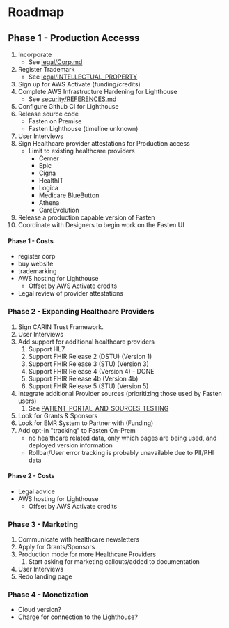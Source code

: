 # Roadmap


## Phase 1 - Production Accesss

1. Incorporate
	- See [legal/Corp.md](./legal/Corp.md)
2. Register Trademark
	- See [legal/INTELLECTUAL_PROPERTY](legal/INTELLECTUAL_PROPERTY.md)
3. Sign up for AWS Activate (funding/credits)
4. Complete AWS Infrastructure Hardening for Lighthouse
	- See [security/REFERENCES.md](security/REFERENCES.md)
5. Configure Github CI for Lighthouse
6. Release source code
	- Fasten on Premise
	- Fasten Lighthouse (timeline unknown)
7. User Interviews
8. Sign Healthcare provider attestations for Production access
	- Limit to existing healthcare providers
		- Cerner
		- Epic
		- Cigna
		- HealthIT
		- Logica
		- Medicare BlueButton
		- Athena
		- CareEvolution
9. Release a production capable version of Fasten
10. Coordinate with Designers to begin work on the Fasten UI


#### Phase 1 - Costs
- register corp
- buy website
- trademarking
- AWS hosting for Lighthouse
	- Offset by AWS Activate credits
- Legal review of provider attestations

### Phase 2 - Expanding Healthcare Providers

1. Sign CARIN Trust Framework. 
2. User Interviews 
3. Add support for additional healthcare providers
	1. Support HL7
	2. Support FHIR Release 2 (DSTU) (Version 1)
	3. Support FHIR Release 3 (STU) (Version 3)
	4. Support FHIR Release 4 (Version 4) - DONE
	5. Support FHIR Release 4b (Version 4b)
	6. Support FHIR Release 5 (STU) (Version 5)
4. Integrate additional Provider sources (prioritizing those used by Fasten users)
	1. See [PATIENT_PORTAL_AND_SOURCES_TESTING](PATIENT_PORTAL_AND_SOURCES_TESTING.md)
5. Look for Grants & Sponsors
6. Look for EMR System to Partner with (Funding)
7. Add opt-in "tracking" to Fasten On-Prem
	- no healthcare related data, only which pages are being used, and deployed version information
	- Rollbar/User error tracking is probably unavailable due to PII/PHI data


#### Phase 2 - Costs 
- Legal advice
- AWS hosting for Lighthouse
	- Offset by AWS Activate credits


### Phase 3 - Marketing 
1. Communicate with healthcare newsletters
2. Apply for Grants/Sponsors
3. Production mode for more Healthcare Providers
	1. Start asking for marketing callouts/added to documentation
4. User Interviews
5. Redo landing page

### Phase 4 - Monetization
- Cloud version?
- Charge for connection to the Lighthouse?